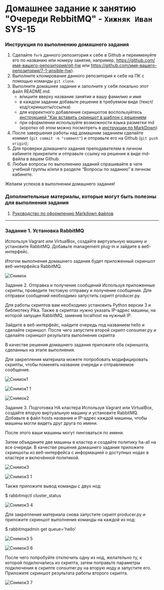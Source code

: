 # Домашнее задание к занятию "Очереди RebbitMQ" - `Хижняк Иван` SYS-15


### Инструкция по выполнению домашнего задания

   1. Сделайте `fork` данного репозитория к себе в Github и переименуйте его по названию или номеру занятия, например, https://github.com/имя-вашего-репозитория/git-hw или  https://github.com/имя-вашего-репозитория/7-1-ansible-hw).
   2. Выполните клонирование данного репозитория к себе на ПК с помощью команды `git clone`.
   3. Выполните домашнее задание и заполните у себя локально этот файл README.md:
      - впишите вверху название занятия и вашу фамилию и имя
      - в каждом задании добавьте решение в требуемом виде (текст/код/скриншоты/ссылка)
      - для корректного добавления скриншотов воспользуйтесь [инструкцией "Как вставить скриншот в шаблон с решением](https://github.com/netology-code/sys-pattern-homework/blob/main/screen-instruction.md)
      - при оформлении используйте возможности языка разметки md (коротко об этом можно посмотреть в [инструкции  по MarkDown](https://github.com/netology-code/sys-pattern-homework/blob/main/md-instruction.md))
   4. После завершения работы над домашним заданием сделайте коммит (`git commit -m "comment"`) и отправьте его на Github (`git push origin`);
   5. Для проверки домашнего задания преподавателем в личном кабинете прикрепите и отправьте ссылку на решение в виде md-файла в вашем Github.
   6. Любые вопросы по выполнению заданий спрашивайте в чате учебной группы и/или в разделе “Вопросы по заданию” в личном кабинете.
   
Желаем успехов в выполнении домашнего задания!
   
### Дополнительные материалы, которые могут быть полезны для выполнения задания

1. [Руководство по оформлению Markdown файлов](https://gist.github.com/Jekins/2bf2d0638163f1294637#Code)

---

### Задание 1. Установка RabbitMQ
Используя Vagrant или VirtualBox, создайте виртуальную машину и установите RabbitMQ. Добавьте management plug-in и зайдите в веб-интерфейс.

Итогом выполнения домашнего задания будет приложенный скриншот веб-интерфейса RabbitMQ.


![Снимок](https://github.com/N1R3/--RebbitMQ-SYS-15/assets/119298019/11f26256-20a2-4e3d-b78f-af7758465ea3)


Задание 2. Отправка и получение сообщений
Используя приложенные скрипты, проведите тестовую отправку и получение сообщения. Для отправки сообщений необходимо запустить скрипт producer.py.

Для работы скриптов вам необходимо установить Python версии 3 и библиотеку Pika. Также в скриптах нужно указать IP-адрес машины, на которой запущен RabbitMQ, заменив localhost на нужный IP.

Зайдите в веб-интерфейс, найдите очередь под названием hello и сделайте скриншот. После чего запустите второй скрипт consumer.py и сделайте скриншот результата выполнения скрипта

В качестве решения домашнего задания приложите оба скриншота, сделанных на этапе выполнения.

Для закрепления материала можете попробовать модифицировать скрипты, чтобы поменять название очереди и отправляемое сообщение.

![Снимок1](https://github.com/N1R3/--RebbitMQ-SYS-15/assets/119298019/4f8187bc-f5cf-4b40-bff4-22c32e436893)

![Снимок1 1](https://github.com/N1R3/--RebbitMQ-SYS-15/assets/119298019/88ef5724-3092-4bb5-a0ec-a5b5c120ef2d)

![Снимок2](https://github.com/N1R3/--RebbitMQ-SYS-15/assets/119298019/71cb5ab5-8c74-4397-ae1f-88233a30b2cf)

Задание 3. Подготовка HA кластера
Используя Vagrant или VirtualBox, создайте вторую виртуальную машину и установите RabbitMQ. Добавьте в файл hosts название и IP-адрес каждой машины, чтобы машины могли видеть друг друга по имени.

После этого ваши машины могут пинговаться по имени.

Затем объедините две машины в кластер и создайте политику ha-all на все очереди.
В качестве решения домашнего задания приложите скриншоты из веб-интерфейса с информацией о доступных нодах в кластере и включённой политикой.

![Снимок3](https://github.com/N1R3/--RebbitMQ-SYS-15/assets/119298019/560709f8-df56-4f40-af70-f6be0f6db31e)

![Снимок3 1](https://github.com/N1R3/--RebbitMQ-SYS-15/assets/119298019/7992e417-2073-4f51-bb53-a1b912c166f7)

Также приложите вывод команды с двух нод:

$ rabbitmqctl cluster_status
      
![Снимок3 4](https://github.com/N1R3/--RebbitMQ-SYS-15/assets/119298019/9ad9559c-f153-4896-8f28-7a0b385df7bc)

Для закрепления материала снова запустите скрипт producer.py и приложите скриншот выполнения команды на каждой из нод:

$ rabbitmqadmin get queue='hello'

![Снимок3 5](https://github.com/N1R3/--RebbitMQ-SYS-15/assets/119298019/91c43d29-4a9d-4b08-b261-a260fb466329)

![Снимок3 6](https://github.com/N1R3/--RebbitMQ-SYS-15/assets/119298019/60140237-6a0a-430c-a54f-e86bb2c9879f)

После чего попробуйте отключить одну из нод, желательно ту, к которой подключались из скрипта, затем поправьте параметры подключения в скрипте consumer.py на вторую ноду и запустите его.
Приложите скриншот результата работы второго скрипта.

![Снимок3 7](https://github.com/N1R3/--RebbitMQ-SYS-15/assets/119298019/8ea07a91-2ac7-4e15-b7c8-5f0c90d3a5d6)
